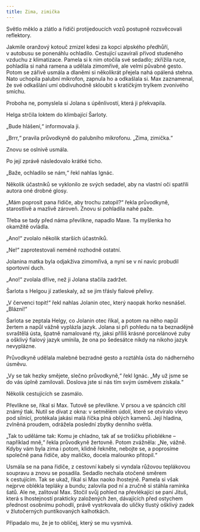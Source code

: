 ```yaml
---
title: Zima, zimička
---
```


Světlo měklo a zlátlo a řidiči protijedoucích vozů postupně rozsvěcovali reflektory.

  

Jakmile oranžový kotouč zmizel kdesi za kopci alpského předhůří, v autobusu se ponenáhlu ochladilo. Cestující uzavírali přívod studeného vzduchu z klimatizace. Pamela si k nim otočila své sedadlo; zkřížila ruce, pohladila si nahá ramena a udělala zimomřivé, ale velmi půvabné gesto. Potom se zářivě usmála a dlaněmi si několikrát přejela nahá opálená stehna. Nato uchopila palubní mikrofon, zapnula ho a odkašlala si. Max zaznamenal, že své odkašlání umí obdivuhodně skloubit s kratičkým trylkem zvonivého smíchu.

Proboha ne, pomyslela si Jolana s úpěnlivostí, která ji překvapila.

Helga strčila loktem do klimbající Šarloty.

„Bude hlášení,“ informovala ji.

„Brrr,“ pravila průvodkyně do palubního mikrofonu. „Zima, zimička.“

Znovu se oslnivě usmála.

Po její zprávě následovalo krátké ticho.

„Baže, ochladilo se nám,“ řekl nahlas Ignác.

Několik účastníků se vyklonilo ze svých sedadel, aby na vlastní oči spatřili autora oné drobné glosy.

„Mám poprosit pana řidiče, aby trochu zatopil?“ řekla průvodkyně, starostlivě a mazlivě zároveň. Znovu si pohladila nahé paže.

Třeba se tady před náma převlíkne, napadlo Maxe. Ta myšlenka ho okamžitě ovládla.

„Ano!“ zvolalo několik starších účastníků.

„Ne!“ zaprotestovali neméně rozhodně ostatní.

Jolanina matka byla odjakživa zimomřivá, a nyní se v ní navíc probudil sportovní duch.

„Ano!“ zvolala dříve, než ji Jolana stačila zadržet.

Šarlota s Helgou jí zatleskaly, až se jim třásly fialové přelivy.

„V červenci topit!“ řekl nahlas Jolanin otec, který naopak horko nesnášel. „Blázni!“

Šarlota se zeptala Helgy, co Jolanin otec říkal, a potom na něho napůl žertem a napůl vážně vyplázla jazyk. Jolana si při pohledu na ta beznadějně svraštělá ústa, špatně namalované rty, jaksi příliš krásné porcelánové zuby a ošklivý fialový jazyk umínila, že ona po šedesátce nikdy na nikoho jazyk nevyplázne.

Průvodkyně udělala malebné bezradné gesto a roztáhla ústa do nádherného úsměvu.

„Vy se tak hezky smějete, slečno průvodkyně,“ řekl Ignác. „My už jsme se do vás úplně zamilovali. Doslova jste si nás tím svým úsměvem získala.“

Několik cestujících se zasmálo.

Převlíkne se, říkal si Max. Tutově se převlíkne. V prsou a ve spáncích cítil známý tlak. Nutil se dívat z okna: v setmělém údolí, které se otvíralo vlevo pod silnicí, protékala jakási malá říčka plná oblých kamenů. Její hladina, zvlněná proudem, odrážela poslední zbytky denního světla.

„Tak to uděláme tak: Komu je chladno, tak ať se trošičku přioblék­ne – například mně,“ řekla průvodkyně žertovně. Potom zvážněla: „Ne, vážně. Kdyby vám byla zima i potom, klidně řekněte, nebojte se, a poprosíme společně pana řidiče, aby maličko, docela malounko přitopil.“

Usmála se na pana řidiče, z cestovní kabely si vyndala růžovou teplákovou soupravu a znovu se posadila. Sedadlo nechala otočené směrem k cestujícím. Tak se ukaž, říkal si Max naoko lhostejně. Pamela si však nejprve oblékla tepláky a bundu; zalovila pod ní a zručně si stáhla ramínka šatů. Ale ne, zalitoval Max. Stočil svůj pohled na převlékající se paní Jituš, která s lhostejností prakticky založených žen, dávajících před ostychem přednost osobnímu pohodlí, právě vystrkovala do uličky tlustý ošklivý zadek v žlutočerných puntíkovaných kalhotkách.

Připadalo mu, že je to obličej, který se mu vysmívá.
